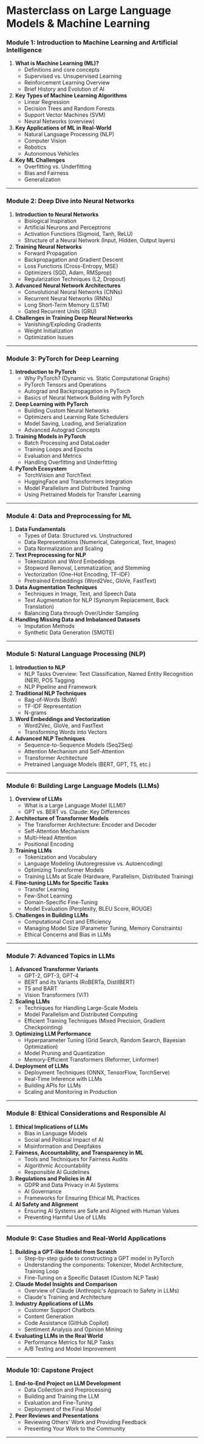 # **Masterclass on Large Language Models & Machine Learning**

### **Module 1: Introduction to Machine Learning and Artificial Intelligence**

1. **What is Machine Learning (ML)?**
    - Definitions and core concepts
    - Supervised vs. Unsupervised Learning
    - Reinforcement Learning Overview
    - Brief History and Evolution of AI
2. **Key Types of Machine Learning Algorithms**
    - Linear Regression
    - Decision Trees and Random Forests
    - Support Vector Machines (SVM)
    - Neural Networks (overview)
3. **Key Applications of ML in Real-World**
    - Natural Language Processing (NLP)
    - Computer Vision
    - Robotics
    - Autonomous Vehicles
4. **Key ML Challenges**
    - Overfitting vs. Underfitting
    - Bias and Fairness
    - Generalization

---

### **Module 2: Deep Dive into Neural Networks**

1. **Introduction to Neural Networks**
    - Biological Inspiration
    - Artificial Neurons and Perceptrons
    - Activation Functions (Sigmoid, Tanh, ReLU)
    - Structure of a Neural Network (Input, Hidden, Output layers)
2. **Training Neural Networks**
    - Forward Propagation
    - Backpropagation and Gradient Descent
    - Loss Functions (Cross-Entropy, MSE)
    - Optimizers (SGD, Adam, RMSprop)
    - Regularization Techniques (L2, Dropout)
3. **Advanced Neural Network Architectures**
    - Convolutional Neural Networks (CNNs)
    - Recurrent Neural Networks (RNNs)
    - Long Short-Term Memory (LSTM)
    - Gated Recurrent Units (GRU)
4. **Challenges in Training Deep Neural Networks**
    - Vanishing/Exploding Gradients
    - Weight Initialization
    - Optimization Issues

---

### **Module 3: PyTorch for Deep Learning**

1. **Introduction to PyTorch**
    - Why PyTorch? (Dynamic vs. Static Computational Graphs)
    - PyTorch Tensors and Operations
    - Autograd and Backpropagation in PyTorch
    - Basics of Neural Network Building with PyTorch
2. **Deep Learning with PyTorch**
    - Building Custom Neural Networks
    - Optimizers and Learning Rate Schedulers
    - Model Saving, Loading, and Serialization
    - Advanced Autograd Concepts
3. **Training Models in PyTorch**
    - Batch Processing and DataLoader
    - Training Loops and Epochs
    - Evaluation and Metrics
    - Handling Overfitting and Underfitting
4. **PyTorch Ecosystem**
    - TorchVision and TorchText
    - HuggingFace and Transformers Integration
    - Model Parallelism and Distributed Training
    - Using Pretrained Models for Transfer Learning

---

### **Module 4: Data and Preprocessing for ML**

1. **Data Fundamentals**
    - Types of Data: Structured vs. Unstructured
    - Data Representations (Numerical, Categorical, Text, Images)
    - Data Normalization and Scaling
2. **Text Preprocessing for NLP**
    - Tokenization and Word Embeddings
    - Stopword Removal, Lemmatization, and Stemming
    - Vectorization (One-Hot Encoding, TF-IDF)
    - Pretrained Embeddings (Word2Vec, GloVe, FastText)
3. **Data Augmentation Techniques**
    - Techniques in Image, Text, and Speech Data
    - Text Augmentation for NLP (Synonym Replacement, Back Translation)
    - Balancing Data through Over/Under Sampling
4. **Handling Missing Data and Imbalanced Datasets**
    - Imputation Methods
    - Synthetic Data Generation (SMOTE)

---

### **Module 5: Natural Language Processing (NLP)**

1. **Introduction to NLP**
    - NLP Tasks Overview: Text Classification, Named Entity Recognition (NER), POS Tagging
    - NLP Pipeline and Framework
2. **Traditional NLP Techniques**
    - Bag-of-Words (BoW)
    - TF-IDF Representation
    - N-grams
3. **Word Embeddings and Vectorization**
    - Word2Vec, GloVe, and FastText
    - Transforming Words into Vectors
4. **Advanced NLP Techniques**
    - Sequence-to-Sequence Models (Seq2Seq)
    - Attention Mechanism and Self-Attention
    - Transformer Architecture
    - Pretrained Language Models (BERT, GPT, T5, etc.)

---

### **Module 6: Building Large Language Models (LLMs)**

1. **Overview of LLMs**
    - What is a Large Language Model (LLM)?
    - GPT vs. BERT vs. Claude: Key Differences
2. **Architecture of Transformer Models**
    - The Transformer Architecture: Encoder and Decoder
    - Self-Attention Mechanism
    - Multi-Head Attention
    - Positional Encoding
3. **Training LLMs**
    - Tokenization and Vocabulary
    - Language Modeling (Autoregressive vs. Autoencoding)
    - Optimizing Transformer Models
    - Training LLMs at Scale (Hardware, Parallelism, Distributed Training)
4. **Fine-tuning LLMs for Specific Tasks**
    - Transfer Learning
    - Few-Shot Learning
    - Domain-Specific Fine-Tuning
    - Model Evaluation (Perplexity, BLEU Score, ROUGE)
5. **Challenges in Building LLMs**
    - Computational Cost and Efficiency
    - Managing Model Size (Parameter Tuning, Memory Constraints)
    - Ethical Concerns and Bias in LLMs

---

### **Module 7: Advanced Topics in LLMs**

1. **Advanced Transformer Variants**
    - GPT-2, GPT-3, GPT-4
    - BERT and its Variants (RoBERTa, DistilBERT)
    - T5 and BART
    - Vision Transformers (ViT)
2. **Scaling LLMs**
    - Techniques for Handling Large-Scale Models
    - Model Parallelism and Distributed Computing
    - Efficient Training Techniques (Mixed Precision, Gradient Checkpointing)
3. **Optimizing LLM Performance**
    - Hyperparameter Tuning (Grid Search, Random Search, Bayesian Optimization)
    - Model Pruning and Quantization
    - Memory-Efficient Transformers (Reformer, Linformer)
4. **Deployment of LLMs**
    - Deployment Techniques (ONNX, TensorFlow, TorchServe)
    - Real-Time Inference with LLMs
    - Building APIs for LLMs
    - Scaling and Monitoring in Production

---

### **Module 8: Ethical Considerations and Responsible AI**

1. **Ethical Implications of LLMs**
    - Bias in Language Models
    - Social and Political Impact of AI
    - Misinformation and Deepfakes
2. **Fairness, Accountability, and Transparency in ML**
    - Tools and Techniques for Fairness Audits
    - Algorithmic Accountability
    - Responsible AI Guidelines
3. **Regulations and Policies in AI**
    - GDPR and Data Privacy in AI Systems
    - AI Governance
    - Frameworks for Ensuring Ethical ML Practices
4. **AI Safety and Alignment**
    - Ensuring AI Systems are Safe and Aligned with Human Values
    - Preventing Harmful Use of LLMs

---

### **Module 9: Case Studies and Real-World Applications**

1. **Building a GPT-like Model from Scratch**
    - Step-by-step guide to constructing a GPT model in PyTorch
    - Understanding the components: Tokenizer, Model Architecture, Training Loop
    - Fine-Tuning on a Specific Dataset (Custom NLP Task)
2. **Claude Model Insights and Comparison**
    - Overview of Claude (Anthropic's Approach to Safety in LLMs)
    - Claude's Training and Architecture
3. **Industry Applications of LLMs**
    - Customer Support Chatbots
    - Content Generation
    - Code Assistance (GitHub Copilot)
    - Sentiment Analysis and Opinion Mining
4. **Evaluating LLMs in the Real World**
    - Performance Metrics for NLP Tasks
    - A/B Testing and Model Improvement

---

### **Module 10: Capstone Project**

1. **End-to-End Project on LLM Development**
    - Data Collection and Preprocessing
    - Building and Training the LLM
    - Evaluation and Fine-Tuning
    - Deployment of the Final Model
2. **Peer Reviews and Presentations**
    - Reviewing Others’ Work and Providing Feedback
    - Presenting Your Work to the Community

---

